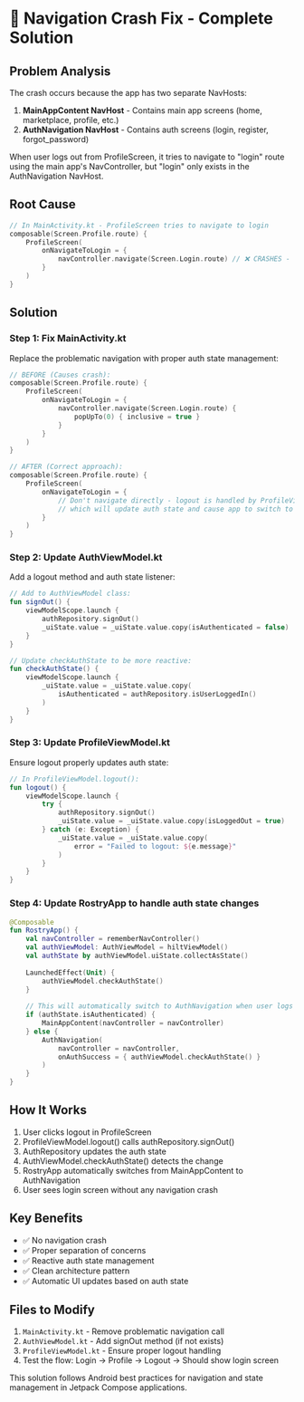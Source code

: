 # 🔧 Navigation Crash Fix - Complete Solution

## Problem Analysis
The crash occurs because the app has two separate NavHosts:
1. **MainAppContent NavHost** - Contains main app screens (home, marketplace, profile, etc.)
2. **AuthNavigation NavHost** - Contains auth screens (login, register, forgot_password)

When user logs out from ProfileScreen, it tries to navigate to "login" route using the main app's NavController, but "login" only exists in the AuthNavigation NavHost.

## Root Cause
```kotlin
// In MainActivity.kt - ProfileScreen tries to navigate to login
composable(Screen.Profile.route) {
    ProfileScreen(
        onNavigateToLogin = {
            navController.navigate(Screen.Login.route) // ❌ CRASHES - login not in this NavHost
        }
    )
}
```

## Solution

### Step 1: Fix MainActivity.kt
Replace the problematic navigation with proper auth state management:

```kotlin
// BEFORE (Causes crash):
composable(Screen.Profile.route) {
    ProfileScreen(
        onNavigateToLogin = {
            navController.navigate(Screen.Login.route) {
                popUpTo(0) { inclusive = true }
            }
        }
    )
}

// AFTER (Correct approach):
composable(Screen.Profile.route) {
    ProfileScreen(
        onNavigateToLogin = {
            // Don't navigate directly - logout is handled by ProfileViewModel
            // which will update auth state and cause app to switch to AuthNavigation
        }
    )
}
```

### Step 2: Update AuthViewModel.kt
Add a logout method and auth state listener:

```kotlin
// Add to AuthViewModel class:
fun signOut() {
    viewModelScope.launch {
        authRepository.signOut()
        _uiState.value = _uiState.value.copy(isAuthenticated = false)
    }
}

// Update checkAuthState to be more reactive:
fun checkAuthState() {
    viewModelScope.launch {
        _uiState.value = _uiState.value.copy(
            isAuthenticated = authRepository.isUserLoggedIn()
        )
    }
}
```

### Step 3: Update ProfileViewModel.kt
Ensure logout properly updates auth state:

```kotlin
// In ProfileViewModel.logout():
fun logout() {
    viewModelScope.launch {
        try {
            authRepository.signOut()
            _uiState.value = _uiState.value.copy(isLoggedOut = true)
        } catch (e: Exception) {
            _uiState.value = _uiState.value.copy(
                error = "Failed to logout: ${e.message}"
            )
        }
    }
}
```

### Step 4: Update RostryApp to handle auth state changes
```kotlin
@Composable
fun RostryApp() {
    val navController = rememberNavController()
    val authViewModel: AuthViewModel = hiltViewModel()
    val authState by authViewModel.uiState.collectAsState()
    
    LaunchedEffect(Unit) {
        authViewModel.checkAuthState()
    }
    
    // This will automatically switch to AuthNavigation when user logs out
    if (authState.isAuthenticated) {
        MainAppContent(navController = navController)
    } else {
        AuthNavigation(
            navController = navController,
            onAuthSuccess = { authViewModel.checkAuthState() }
        )
    }
}
```

## How It Works
1. User clicks logout in ProfileScreen
2. ProfileViewModel.logout() calls authRepository.signOut()
3. AuthRepository updates the auth state
4. AuthViewModel.checkAuthState() detects the change
5. RostryApp automatically switches from MainAppContent to AuthNavigation
6. User sees login screen without any navigation crash

## Key Benefits
- ✅ No navigation crash
- ✅ Proper separation of concerns
- ✅ Reactive auth state management
- ✅ Clean architecture pattern
- ✅ Automatic UI updates based on auth state

## Files to Modify
1. `MainActivity.kt` - Remove problematic navigation call
2. `AuthViewModel.kt` - Add signOut method (if not exists)
3. `ProfileViewModel.kt` - Ensure proper logout handling
4. Test the flow: Login → Profile → Logout → Should show login screen

This solution follows Android best practices for navigation and state management in Jetpack Compose applications.